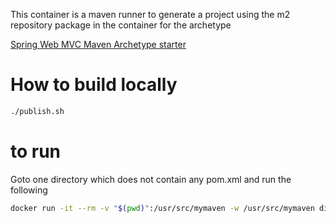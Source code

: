 This container is a maven runner to generate a project using the m2 repository package in the container for the archetype

[Spring Web MVC Maven Archetype starter](https://github.com/dilbertside/spring-mvc-start-archetype)

# How to build locally

```bash
./publish.sh
```
# to run

Goto one directory which does not contain any pom.xml and run the following

```bash
docker run -it --rm -v "$(pwd)":/usr/src/mymaven -w /usr/src/mymaven diside/spring-mvc-start-archetype-docker mvn archetype:generate -DarchetypeGroupId=com.github.dilbertside -DarchetypeArtifactId=spring-mvc-start-archetype -DarchetypeVersion=5.1.2
```
